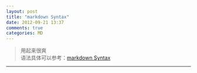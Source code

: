 ```yaml
---
layout: post
title: "markdown Syntax"
date: 2012-09-21 13:37
comments: true
categories: MD
---
```


>用起来很爽   
语法具体可以参考：[markdown Syntax](http://wowubuntu.com/markdown/)  
	
---
